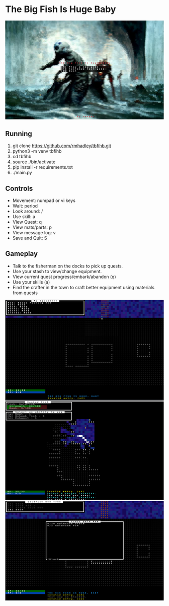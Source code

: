 # The Big Fish Is Huge Baby

![Main Menu](images/screenshots/main_menu.png?raw=true "Main Menu")

## Running

1. git clone https://github.com/rmhadley/tbfihb.git
1. python3 -m venv tbfihb
1. cd tbfihb
1. source ./bin/activate
1. pip install -r requirements.txt
1. ./main.py

## Controls

* Movement: numpad or vi keys
* Wait: period
* Look around: /
* Use skill: a
* View Quest: q
* View mats/parts: p
* View message log: v
* Save and Quit: S

## Gameplay

* Talk to the fisherman on the docks to pick up quests.
* Use your stash to view/change equipment.
* View current quest progress/embark/abandon (q)
* Use your skills (a) 
* Find the crafter in the town to craft better equipment using materials from quests

![Stash](images/screenshots/stash.png?raw=true "Stash")
![Fishing](images/screenshots/fishing.png?raw=true "Fishing")
![Crafting](images/screenshots/crafting.png?raw=true "Crafting")
